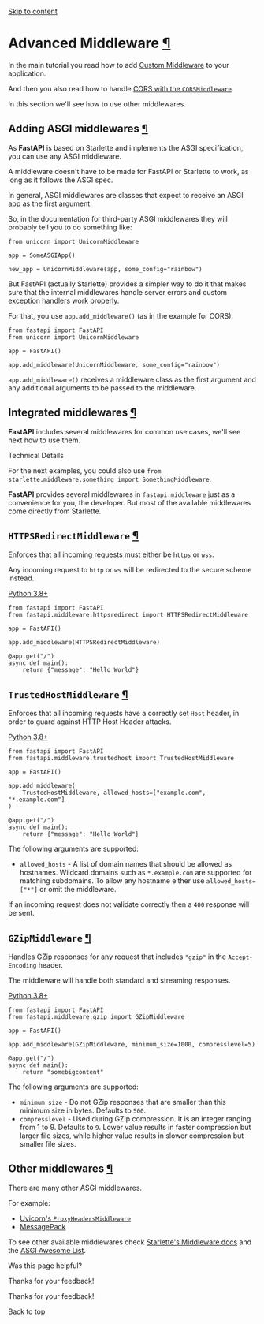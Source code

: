 [Skip to content](https://fastapi.tiangolo.com/advanced/middleware/#advanced-middleware)

# Advanced Middleware [¶](https://fastapi.tiangolo.com/advanced/middleware/\#advanced-middleware "Permanent link")

In the main tutorial you read how to add [Custom Middleware](https://fastapi.tiangolo.com/tutorial/middleware/) to your application.

And then you also read how to handle [CORS with the `CORSMiddleware`](https://fastapi.tiangolo.com/tutorial/cors/).

In this section we'll see how to use other middlewares.

## Adding ASGI middlewares [¶](https://fastapi.tiangolo.com/advanced/middleware/\#adding-asgi-middlewares "Permanent link")

As **FastAPI** is based on Starlette and implements the ASGI specification, you can use any ASGI middleware.

A middleware doesn't have to be made for FastAPI or Starlette to work, as long as it follows the ASGI spec.

In general, ASGI middlewares are classes that expect to receive an ASGI app as the first argument.

So, in the documentation for third-party ASGI middlewares they will probably tell you to do something like:

```md-code__content
from unicorn import UnicornMiddleware

app = SomeASGIApp()

new_app = UnicornMiddleware(app, some_config="rainbow")

```

But FastAPI (actually Starlette) provides a simpler way to do it that makes sure that the internal middlewares handle server errors and custom exception handlers work properly.

For that, you use `app.add_middleware()` (as in the example for CORS).

```md-code__content
from fastapi import FastAPI
from unicorn import UnicornMiddleware

app = FastAPI()

app.add_middleware(UnicornMiddleware, some_config="rainbow")

```

`app.add_middleware()` receives a middleware class as the first argument and any additional arguments to be passed to the middleware.

## Integrated middlewares [¶](https://fastapi.tiangolo.com/advanced/middleware/\#integrated-middlewares "Permanent link")

**FastAPI** includes several middlewares for common use cases, we'll see next how to use them.

Technical Details

For the next examples, you could also use `from starlette.middleware.something import SomethingMiddleware`.

**FastAPI** provides several middlewares in `fastapi.middleware` just as a convenience for you, the developer. But most of the available middlewares come directly from Starlette.

## `HTTPSRedirectMiddleware` [¶](https://fastapi.tiangolo.com/advanced/middleware/\#httpsredirectmiddleware "Permanent link")

Enforces that all incoming requests must either be `https` or `wss`.

Any incoming request to `http` or `ws` will be redirected to the secure scheme instead.

[Python 3.8+](https://fastapi.tiangolo.com/advanced/middleware/#__tabbed_1_1)

```md-code__content
from fastapi import FastAPI
from fastapi.middleware.httpsredirect import HTTPSRedirectMiddleware

app = FastAPI()

app.add_middleware(HTTPSRedirectMiddleware)

@app.get("/")
async def main():
    return {"message": "Hello World"}

```

## `TrustedHostMiddleware` [¶](https://fastapi.tiangolo.com/advanced/middleware/\#trustedhostmiddleware "Permanent link")

Enforces that all incoming requests have a correctly set `Host` header, in order to guard against HTTP Host Header attacks.

[Python 3.8+](https://fastapi.tiangolo.com/advanced/middleware/#__tabbed_2_1)

```md-code__content
from fastapi import FastAPI
from fastapi.middleware.trustedhost import TrustedHostMiddleware

app = FastAPI()

app.add_middleware(
    TrustedHostMiddleware, allowed_hosts=["example.com", "*.example.com"]
)

@app.get("/")
async def main():
    return {"message": "Hello World"}

```

The following arguments are supported:

- `allowed_hosts` \- A list of domain names that should be allowed as hostnames. Wildcard domains such as `*.example.com` are supported for matching subdomains. To allow any hostname either use `allowed_hosts=["*"]` or omit the middleware.

If an incoming request does not validate correctly then a `400` response will be sent.

## `GZipMiddleware` [¶](https://fastapi.tiangolo.com/advanced/middleware/\#gzipmiddleware "Permanent link")

Handles GZip responses for any request that includes `"gzip"` in the `Accept-Encoding` header.

The middleware will handle both standard and streaming responses.

[Python 3.8+](https://fastapi.tiangolo.com/advanced/middleware/#__tabbed_3_1)

```md-code__content
from fastapi import FastAPI
from fastapi.middleware.gzip import GZipMiddleware

app = FastAPI()

app.add_middleware(GZipMiddleware, minimum_size=1000, compresslevel=5)

@app.get("/")
async def main():
    return "somebigcontent"

```

The following arguments are supported:

- `minimum_size` \- Do not GZip responses that are smaller than this minimum size in bytes. Defaults to `500`.
- `compresslevel` \- Used during GZip compression. It is an integer ranging from 1 to 9. Defaults to `9`. Lower value results in faster compression but larger file sizes, while higher value results in slower compression but smaller file sizes.

## Other middlewares [¶](https://fastapi.tiangolo.com/advanced/middleware/\#other-middlewares "Permanent link")

There are many other ASGI middlewares.

For example:

- [Uvicorn's `ProxyHeadersMiddleware`](https://github.com/encode/uvicorn/blob/master/uvicorn/middleware/proxy_headers.py)
- [MessagePack](https://github.com/florimondmanca/msgpack-asgi)

To see other available middlewares check [Starlette's Middleware docs](https://www.starlette.io/middleware/) and the [ASGI Awesome List](https://github.com/florimondmanca/awesome-asgi).

Was this page helpful?






Thanks for your feedback!






Thanks for your feedback!


Back to top